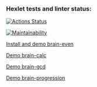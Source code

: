 ### Hexlet tests and linter status:
[![Actions Status](https://github.com/d-sapockij/frontend-project-44/actions/workflows/hexlet-check.yml/badge.svg)](https://github.com/d-sapockij/frontend-project-44/actions)

[![Maintainability](https://api.codeclimate.com/v1/badges/a0846373f3f9bddfa1ec/maintainability)](https://codeclimate.com/github/d-sapockij/frontend-project-44/maintainability)

[Install and demo brain-even](https://asciinema.org/a/oKPDdxDv4HyFS8olb7ciNUeIa)

[Demo brain-calc](https://asciinema.org/a/aymwVnhwUP7jvROgcITog7hFJ)

[Demo brain-gcd](https://asciinema.org/a/c3vniqeqfjGq18yvykJWAgra8)

[Demo brain-progression](https://asciinema.org/a/lzcg2LskjslGRsrb3DPaOX5QE)
